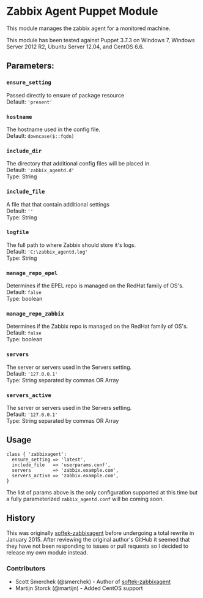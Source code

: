 # Zabbix Agent Puppet Module
This module manages the zabbix agent for a monitored machine.

This module has been tested against Puppet 3.7.3 on Windows 7, Windows Server 2012 R2,
Ubuntu Server 12.04, and CentOS 6.6.


## Parameters:

### `ensure_setting`  
Passed directly to ensure of package resource  
Default: `'present'`

### `hostname`  
The hostname used in the config file.  
Default: `downcase($::fqdn)`

### `include_dir`  
The directory that additional config files will be placed in.  
Default: `'zabbix_agentd.d'`  
Type: String

### `include_file`  
A file that that contain additional settings  
Default: `''`  
Type: String

### `logfile`  
The full path to where Zabbix should store it's logs.  
Default: `'C:\zabbix_agentd.log'`  
Type: String

### `manage_repo_epel`  
Determines if the EPEL repo is managed on the RedHat family of OS's.  
Default: `false`  
Type: boolean

### `manage_repo_zabbix`  
Determines if the Zabbix repo is managed on the RedHat family of OS's.  
Default: `false`  
Type: boolean

### `servers`  
The server or servers used in the Servers setting.  
Default: `'127.0.0.1'`  
Type: String separated by commas OR Array

### `servers_active`  
The server or servers used in the Servers setting.  
Default: `'127.0.0.1'`  
Type: String separated by commas OR Array


## Usage

```puppet
class { 'zabbixagent':
  ensure_setting => 'latest',
  include_file   => 'userparams.conf',
  servers        => 'zabbix.example.com',
  servers_active => 'zabbix.example.com',
}
```

The list of params above is the only configuration supported at this time but a
fully parameterized `zabbix_agentd.conf` will be coming soon.

## History
This was originally [softek-zabbixagent][pf-softek-zabbixagent] before undergoing
a total rewrite in January 2015. After reviewing the original author's GitHub
it seemed that they have not been responding to issues or pull requests so I
decided to release my own module instead.

### Contributors
* Scott Smerchek (@smerchek) - Author of [softek-zabbixagent][pf-softek-zabbixagent]
* Martijn Storck (@martijn)  - Added CentOS support

[pf-softek-zabbixagent]: https://forge.puppetlabs.com/softek/zabbixagent
